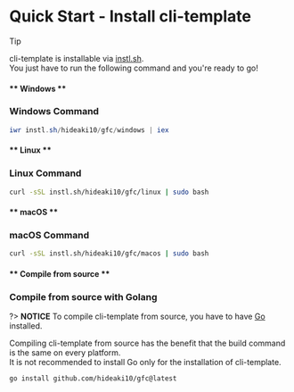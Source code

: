 # Quick Start - Install cli-template

> [!TIP]
> cli-template is installable via [instl.sh](https://instl.sh).\
> You just have to run the following command and you're ready to go!

<!-- tabs:start -->

#### ** Windows **

### Windows Command

```powershell
iwr instl.sh/hideaki10/gfc/windows | iex
```

#### ** Linux **

### Linux Command

```bash
curl -sSL instl.sh/hideaki10/gfc/linux | sudo bash
```

#### ** macOS **

### macOS Command

```bash
curl -sSL instl.sh/hideaki10/gfc/macos | sudo bash
```

#### ** Compile from source **

### Compile from source with Golang

?> **NOTICE**
To compile cli-template from source, you have to have [Go](https://golang.org/) installed.

Compiling cli-template from source has the benefit that the build command is the same on every platform.\
It is not recommended to install Go only for the installation of cli-template.

```command
go install github.com/hideaki10/gfc@latest
```

<!-- tabs:end -->
